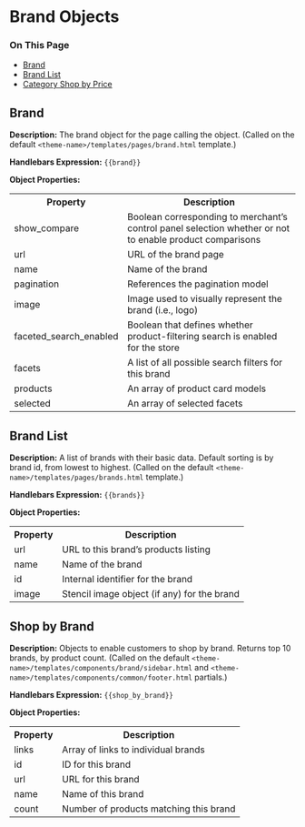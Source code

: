 <h1>Brand Objects</h1>

<div class="otp" id="no-index">
	<h3> On This Page </h3>
	<ul>
    <li><a href="#brand_brand">Brand</a></li>
		<li><a href="#brand_brand-list">Brand List</a></li>
    <li><a href="#brand_shop-by-brand">Category Shop by Price</a></li>
	</ul>
</div>

<a href='#brand_brand' aria-hidden='true' class='block-anchor'  id='brand_brand'></a>

## Brand

**Description:** The brand object for the page calling the object. (Called on the default `<theme-name>/templates/pages/brand.html` template.)

**Handlebars Expression:** `{{brand}}`

<b>Object Properties:</b>
<table>
  <tr>
    <th>Property</th>
    <th>Description</th>
  </tr>
  <tr>
    <td>show_compare</td>
    <td>Boolean corresponding to merchant’s control panel selection whether or not to enable product comparisons</td>
  </tr>
  <tr>
    <td>url</td>
    <td>URL of the brand page</td>
  </tr>
  <tr>
    <td>name</td>
    <td>Name of the brand </td>
  </tr>
  <tr>
    <td>pagination</td>
    <td>References the pagination model</td>
  </tr>
  <tr>
    <td>image</td>
    <td>Image used to visually represent the brand (i.e., logo)</td>
  </tr>
  <tr>
    <td>faceted_search_enabled</td>
    <td>Boolean that defines whether product-filtering search is enabled for the store</td>
  </tr>
  <tr>
    <td>facets</td>
    <td>A list of all possible search filters for this brand</td>
  </tr>
  <tr>
    <td>products</td>
    <td>An array of product card models</a></td>
  </tr>
  <tr>
    <td>selected</td>
    <td>An array of selected facets</td>
  </tr>
</table>

<a href='#brand_brand-list' aria-hidden='true' class='block-anchor'  id='brand_brand-list'></a>

## Brand List

<b>Description:</b> A list of brands with their basic data. Default sorting is by brand id, from lowest to highest. (Called on the default `<theme-name>/templates/pages/brands.html` template.)

<b>Handlebars Expression:</b> `{{brands}}`

<b>Object Properties:</b>

<table>
  <tr>
    <th>Property</th>
    <th>Description</th>
  </tr>
  <tr>
    <td>url</td>
    <td>URL to this brand’s products listing</td>
  </tr>
  <tr>
    <td>name</td>
    <td>Name of the brand</td>
  </tr>
  <tr>
    <td>id</td>
    <td>Internal identifier for the brand </td>
  </tr>
  <tr>
    <td>image</td>
    <td>Stencil image object (if any) for the brand</td>
  </tr>
</table>

<a href='#brand_shop-by-brand' aria-hidden='true' class='block-anchor'  id='brand_shop-by-brand'></a>

## Shop by Brand

**Description:** Objects to enable customers to shop by brand. Returns top 10 brands, by product count. (Called on the default `<theme-name>/templates/components/brand/sidebar.html` and `<theme-name>/templates/components/common/footer.html` partials.)

<b>Handlebars Expression:</b> `{{shop_by_brand}}`

<b>Object Properties:</b>

<table>
  <tr>
    <th>Property</th>
    <th>Description</th>
  </tr>
  <tr>
    <td class="">links</td>
    <td class="">Array of links to individual brands</td>
  </tr>
  <tr>
    <td class=""><span class="indent1">id</span></td>
    <td class="">ID for this brand</td>
  </tr>
  <tr>
    <td class=""><span class="indent1">url</span></td>
    <td class="">URL for this brand</td>
  </tr>
  <tr>
    <td class=""><span class="indent1">name</span></td>
    <td class="">Name of this brand</td>
  </tr>
  <tr>
    <td class=""><span class="indent1">count</span></td>
    <td class="">Number of products matching this brand</td>
  </tr>
</table>

